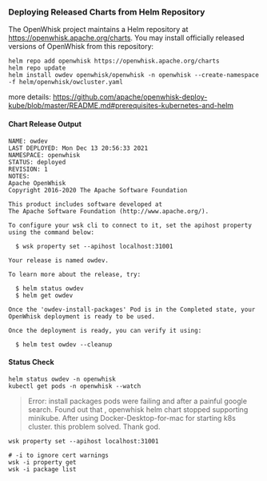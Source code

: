 ### Deploying Released Charts from Helm Repository

The OpenWhisk project maintains a Helm repository at https://openwhisk.apache.org/charts. You may install officially released versions of OpenWhisk from this repository:
```shell
helm repo add openwhisk https://openwhisk.apache.org/charts
helm repo update
helm install owdev openwhisk/openwhisk -n openwhisk --create-namespace -f helm/openwhisk/owcluster.yaml
```

more details:  https://github.com/apache/openwhisk-deploy-kube/blob/master/README.md#prerequisites-kubernetes-and-helm

#### Chart Release Output
```shell
NAME: owdev
LAST DEPLOYED: Mon Dec 13 20:56:33 2021
NAMESPACE: openwhisk
STATUS: deployed
REVISION: 1
NOTES:
Apache OpenWhisk
Copyright 2016-2020 The Apache Software Foundation

This product includes software developed at
The Apache Software Foundation (http://www.apache.org/).

To configure your wsk cli to connect to it, set the apihost property
using the command below:

  $ wsk property set --apihost localhost:31001

Your release is named owdev.

To learn more about the release, try:

  $ helm status owdev
  $ helm get owdev

Once the 'owdev-install-packages' Pod is in the Completed state, your OpenWhisk deployment is ready to be used.

Once the deployment is ready, you can verify it using: 

  $ helm test owdev --cleanup
```

#### Status Check

```shell
helm status owdev -n openwhisk
kubectl get pods -n openwhisk --watch
```

> Error: install packages pods were failing and after a painful google search. 
> Found out that , openwhisk helm chart stopped supporting minikube. 
> After using Docker-Desktop-for-mac for starting k8s cluster. this problem solved. Thank god. 

```shell
wsk property set --apihost localhost:31001

# -i to ignore cert warnings
wsk -i property get
wsk -i package list 

```
